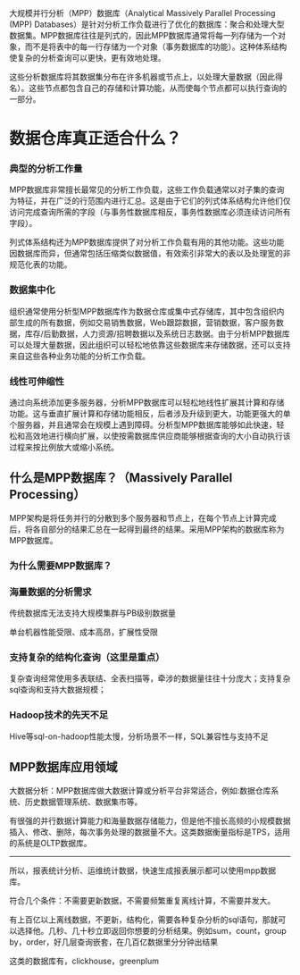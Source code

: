 大规模并行分析（MPP）数据库（Analytical Massively Parallel Processing (MPP) Databases）是针对分析工作负载进行了优化的数据库：聚合和处理大型数据集。MPP数据库往往是列式的，因此MPP数据库通常将每一列存储为一个对象，而不是将表中的每一行存储为一个对象（事务数据库的功能）。这种体系结构使复杂的分析查询可以更快，更有效地处理。

这些分析数据库将其数据集分布在许多机器或节点上，以处理大量数据（因此得名）。这些节点都包含自己的存储和计算功能，从而使每个节点都可以执行查询的一部分。

# 数据仓库真正适合什么？
### 典型的分析工作量
MPP数据库非常擅长最常见的分析工作负载，这些工作负载通常以对子集的查询为特征，并在广泛的行范围内进行汇总。这是由于它们的列式体系结构允许他们仅访问完成查询所需的字段（与事务性数据库相反，事务性数据库必须连续访问所有字段）。

列式体系结构还为MPP数据库提供了对分析工作负载有用的其他功能。这些功能因数据库而异，但通常包括压缩类似数据值，有效索引非常大的表以及处理宽的非规范化表的功能。

### 数据集中化
组织通常使用分析型MPP数据库作为数据仓库或集中式存储库，其中包含组织内部生成的所有数据，例如交易销售数据，Web跟踪数据，营销数据，客户服务数据，库存/后勤数据，人力资源/招聘数据以及系统日志数据。由于分析MPP数据库可以处理大量数据，因此组织可以轻松地依靠这些数据库来存储数据，还可以支持来自这些各种业务功能的分析工作负载。

### 线性可伸缩性
通过向系统添加更多服务器，分析MPP数据库可以轻松地线性扩展其计算和存储功能。这与垂直扩展计算和存储功能相反，后者涉及升级到更大，功能更强大的单个服务器，并且通常会在规模上遇到障碍。分析型MPP数据库能够如此快速，轻松和高效地进行横向扩展，以使按需数据库供应商能够根据查询的大小自动执行该过程来按比例放大或缩小系统。

## 什么是MPP数据库？（Massively Parallel Processing）

MPP架构是将任务并行的分散到多个服务器和节点上，在每个节点上计算完成后，将各自部分的结果汇总在一起得到最终的结果。采用MPP架构的数据库称为MPP数据库。

### 为什么需要MPP数据库？

### 海量数据的分析需求

传统数据库无法支持大规模集群与PB级别数据量

单台机器性能受限、成本高昂，扩展性受限

### 支持复杂的结构化查询（这里是重点）

复杂查询经常使用多表联结、全表扫描等，牵涉的数据量往往十分庞大；支持复杂sql查询和支持大数据规模；

### Hadoop技术的先天不足

Hive等sql-on-hadoop性能太慢，分析场景不一样，SQL兼容性与支持不足

## MPP数据库应用领域

大数据分析：MPP数据库做大数据计算或分析平台非常适合，例如:数据仓库系统、历史数据管理系统、数据集市等。

有很强的并行数据计算能力和海量数据存储能力，但是他不擅长高频的小规模数据插入、修改、删除，每次事务处理的数据量不大。这类数据衡量指标是TPS，适用的系统是OLTP数据库。

-----

所以，报表统计分析、运维统计数据，快速生成报表展示都可以使用mpp数据库。

符合几个条件：不需要更新数据，不需要频繁重复离线计算，不需要并发大。

有上百亿以上离线数据，不更新，结构化，需要各种复杂分析的sql语句，那就可以选择他。几秒、几十秒立即返回你想要的分析结果。例如sum，count，group by，order，好几层查询嵌套，在几百亿数据里分分钟出结果

这类的数据库有，clickhouse，greenplum

